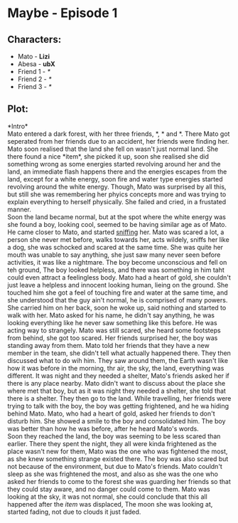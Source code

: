 # Maybe - Episode 1
## Characters:
* Mato - **Lizi**
* Abesa - **ubX**
* Friend 1 - _*_
* Friend 2 - _*_
* Friend 3 - _*_
## Plot:
\*Intro*<br>
Mato entered a dark forest, with her three friends, \*, \* and \*. There Mato got seperated from her friends due to an accident, her friends were finding her. Mato soon realised 
that the land she fell on wasn't just normal land. She there found a nice \*item\*, she picked it up, soon she realised she did something wrong as some energies started revolving 
around her and the land, an immediate flash happens there and the energies escapes from the land, except for a white energy, soon fire and water type energies started revolving 
around the white energy. Though, Mato was surprised by all this, but still she was remembering her phyics concepts more and was trying to explain everything to herself physically. 
She failed and cried, in a frustated manner.
<br>Soon the land became normal, but at the spot where the white energy was she found a boy, looking cool, seemed to be having similar age as of Mato. He came closer to Mato, 
and started [sniffing](https://www.bing.com/search?q=define+sniff) her. Mato was scared a lot, a 
person she never met before, walks towards her, acts wildely, sniffs her like a dog, she was schocked and scared at the same time. She was quite her mouth was unable to say 
anything, she just saw many never seen before activities, it was like a nightmare. The boy become unconscious and fell on teh ground, The boy looked helpless, and there was
something in him taht could even attract a feelingless body. Mato had a heart of gold, she couldn't just leave a helpless and innocent looking human, lieing on the ground. She
touched him she got a feel of touching fire and water at the same time, and she understood that the guy ain't normal, he is comprised of many powers. She carried him on her back, 
soon he woke up, said nothing and started to walk with her. Mato asked for his name, he didn't say anything, he was looking everything like he never saw something like this 
before. He was acting way to strangely. Mato was still scared, she heard some footsteps from behind, she got too scared. Her friends surprised her, the boy was standing away from 
them. Mato told her friends that they have a new member in the team, she didn't tell what actually happened there. They then discussed what to do wih him. They saw around them, 
the Earth wasn't like how it was before in the morning, thr air, the sky, the land, everything was different. It was night and they needed a shelter, Mato's friends asked her if 
there is any place nearby. Mato didn't want to discuss about the place she where met that boy, but as it was night they needed a shelter, she told that there is a shelter. They 
then go to the land. While travelling, her friends were trying to talk with the boy, the boy was getting frightened, and he wa hiding behind Mato. Mato, who had a heart of gold, 
asked her friends to don't disturb him. She showed a smile to the boy and consolidated him. The boy was better than how he was before, after he heard Mato's words.
<br>Soon they reached the land, the boy was seeming to be less scared than earlier. There they spent the night, they all were kinda frightened as the place wasn't new for them, 
Mato was the one who was fightened the most, as she knew something strange existed there. The boy was also scared but not because of the environment, but due to Mato's friends. 
Mato couldn't sleep as she was frightened the most, and also as  she was the one who asked her friends to come to the forest she was guarding her friends so that they could stay 
aware, and no danger could come to them. Mato was looking at the sky, it was not normal, she could conclude that this all happened after the *item* was displaced, The moon she was 
looking at, started fading, not due to clouds it just faded. 
